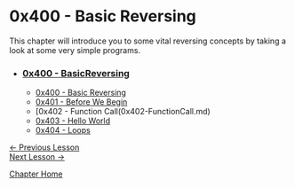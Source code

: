 # 0x400 - Basic Reversing

This chapter will introduce you to some vital reversing concepts by taking a look at some very simple programs.

* ### [0x400 - BasicReversing](0x400-BasicReversing)
    * [0x400 - Basic Reversing](0x400-BasicReversing.md)
    * [0x401 - Before We Begin](0x401-BeforeWeBegin.md)
    * [0x402 - Function Call(0x402-FunctionCall.md)
    * [0x403 - Hello World](0x403-HelloWorld.md)
    * [0x404 - Loops](0x404-Loops.md)

[<- Previous Lesson](../0x300-Tools/0x304-ToolGuides.md)  
[Next Lesson ->](0x401-BeforeWeBegin.md)  

[Chapter Home](0x400-BasicReversing.md)  
